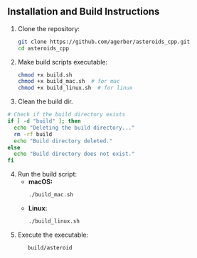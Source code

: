 ## Installation and Build Instructions

1. Clone the repository:
    ```bash
    git clone https://github.com/agerber/asteroids_cpp.git
    cd asteroids_cpp
    ```

2. Make build scripts executable:
    ```bash
    chmod +x build.sh
    chmod +x build_mac.sh  # for mac
    chmod +x build_linux.sh  # for linux
    ```
3. Clean the build dir.
```bash
# Check if the build directory exists
if [ -d "build" ]; then
  echo "Deleting the build directory..."
  rm -rf build
  echo "Build directory deleted."
else
  echo "Build directory does not exist."
fi

```


4. Run the build script:
    - **macOS:**
      ```bash
      ./build_mac.sh
      ```
    - **Linux:**
      ```bash
      ./build_linux.sh
      ```
5. Execute the executable:
   ```bash
      build/asteroid
   ```